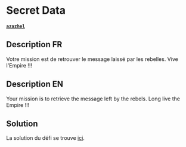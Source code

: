 # Secret Data

[**`azazhel`**](https://github.com/azazhe1)

## Description FR

Votre mission est de retrouver le message laissé par les rebelles.
Vive l'Empire !!!

## Description EN

Your mission is to retrieve the message left by the rebels.
Long live the Empire !!!

## Solution

La solution du défi se trouve [ici](solution/).